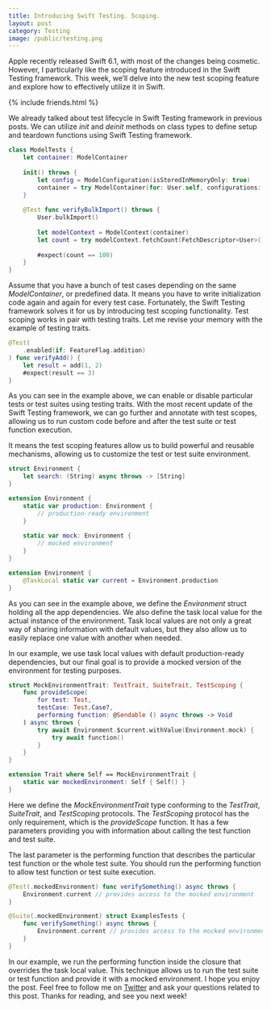 ```yaml
---
title: Introducing Swift Testing. Scoping.
layout: post
category: Testing
image: /public/testing.png
---
```


Apple recently released Swift 6.1, with most of the changes being cosmetic. However, I particularly like the scoping feature introduced in the Swift Testing framework. This week, we’ll delve into the new test scoping feature and explore how to effectively utilize it in Swift.

{% include friends.html %}

We already talked about test lifecycle in Swift Testing framework in previous posts. We can utilize *init* and *deinit* methods on class types to define setup and teardown functions using Swift Testing framework.

```swift
class ModelTests {
    let container: ModelContainer
    
    init() throws {
        let config = ModelConfiguration(isStoredInMemoryOnly: true)
        container = try ModelContainer(for: User.self, configurations: config)
    }
    
    @Test func verifyBulkImport() throws {
        User.bulkImport()
        
        let modelContext = ModelContext(container)
        let count = try modelContext.fetchCount(FetchDescriptor<User>())
        
        #expect(count == 100)
    }
}
```

Assume that you have a bunch of test cases depending on the same *ModelContainer*, or predefined data. It means you have to write initialization code again and again for every test case. Fortunately, the Swift Testing framework solves it for us by introducing test scoping functionality. Test scoping works in pair with testing traits. Let me revise your memory with the example of testing traits.

```swift
@Test(
    .enabled(if: FeatureFlag.addition)
) func verifyAdd() {
    let result = add(1, 2)
    #expect(result == 3)
}
```

As you can see in the example above, we can enable or disable particular tests or test suites using testing traits. With the most recent update of the Swift Testing framework, we can go further and annotate with test scopes, allowing us to run custom code before and after the test suite or test function execution.

It means the test scoping features allow us to build powerful and reusable mechanisms, allowing us to customize the test or test suite environment.

```swift
struct Environment {
    let search: (String) async throws -> [String]
}

extension Environment {
    static var production: Environment {
        // production-ready environment
    }
    
    static var mock: Environment {
        // mocked environment
    }
}

extension Environment {
    @TaskLocal static var current = Environment.production
}
```

As you can see in the example above, we define the *Environment* struct holding all the app dependencies. We also define the task local value for the actual instance of the environment. Task local values are not only a great way of sharing information with default values, but they also allow us to easily replace one value with another when needed.

In our example, we use task local values with default production-ready dependencies, but our final goal is to provide a mocked version of the environment for testing purposes.

```swift
struct MockEnvironmentTrait: TestTrait, SuiteTrait, TestScoping {
    func provideScope(
        for test: Test,
        testCase: Test.Case?,
        performing function: @Sendable () async throws -> Void
    ) async throws {
        try await Environment.$current.withValue(Environment.mock) {
            try await function()
        }
    }
}

extension Trait where Self == MockEnvironmentTrait {
    static var mockedEnvironment: Self { Self() }
}
```

Here we define the *MockEnvironmentTrait* type conforming to the *TestTrait*, *SuiteTrait*, and *TestScoping* protocols. The *TestScoping* protocol has the only requirement, which is the *provideScope* function. It has a few parameters providing you with information about calling the test function and test suite.

The last parameter is the performing function that describes the particular test function or the whole test suite. You should run the performing function to allow test function or test suite execution.

```swift
@Test(.mockedEnvironment) func verifySomething() async throws {
    Environment.current // provides access to the mocked environment
}

@Suite(.mockedEnvironment) struct ExamplesTests {
    func verifySomething() async throws {
        Environment.current // provides access to the mocked environment
    }
}
```

In our example, we run the performing function inside the closure that overrides the task local value. This technique allows us to run the test suite or test function and provide it with a mocked environment. I hope you enjoy the post. Feel free to follow me on [Twitter](https://twitter.com/mecid) and ask your questions related to this post. Thanks for reading, and see you next week!
